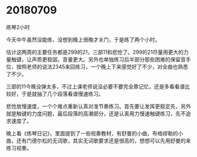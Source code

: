 # 20180709

练琴2小时

今天中午虽然没能练，没想到晚上很晚才关门，于是练了两个小时。

估计这两周的主要任务都是299的21，三部11和悲怆了。299的21尽量用更大的力量触键，让声质更稳固，音量更大。另外也单独练习后半部分那些困难的保留音手位，按照老师的说法2345来回练习，一个晚上下来感觉好了不少，对全曲也熟悉了不少。

三部的11今晚没弹太多，不过上课老师说没必要不要完全靠记忆，还是多看看谱比较好，于是就抽了几个段落看谱慢速练习。

悲怆放慢速度，一个个难点重新认真对准节奏练习。首先要让发挥更稳定先，另外就是触键的力度问题，最后段落的高潮部分，还是认真用力慢速触键练习，先不追求速度了。

晚上看《练琴日记》，里面提到了一些视奏教材，有舒曼的小曲，布格缪勒的小曲，还有门德尔松的无词歌，其实无词歌要求还是很高的，想想可以先用舒曼的来练习视奏。
